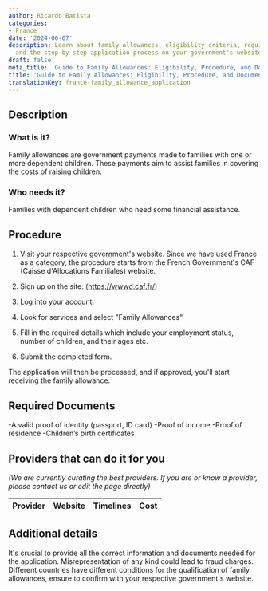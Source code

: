 ```yaml
---
author: Ricardo Batista
categories:
- France
date: '2024-06-07'
description: Learn about family allowances, eligibility criteria, required documents,
  and the step-by-step application process on your government's website.
draft: false
meta_title: 'Guide to Family Allowances: Eligibility, Procedure, and Documents'
title: 'Guide to Family Allowances: Eligibility, Procedure, and Documents'
translationKey: france-family_allowance_application
---
```


## Description
### What is it?
Family allowances are government payments made to families with one or more dependent children. These payments aim to assist families in covering the costs of raising children.

### Who needs it?
Families with dependent children who need some financial assistance.

## Procedure
1. Visit your respective government's website. Since we have used France as a category, the procedure starts from the French Government's CAF (Caisse d'Allocations Familiales) website.
2. Sign up on the site: (https://wwwd.caf.fr/)

3. Log into your account. 

4. Look for services and select "Family Allowances" 

5. Fill in the required details which include your employment status, number of children, and their ages etc. 

6. Submit the completed form.

The application will then be processed, and if approved, you'll start receiving the family allowance.

## Required Documents
-A valid proof of identity (passport, ID card)
-Proof of income
-Proof of residence
-Children’s birth certificates

## Providers that can do it for you

_(We are currently curating the best providers. If you are or know a provider, please contact us or edit the page directly)_

| Provider        |     Website     |     Timelines    |       Cost      |
| --------------- | --------------- |  :-------------: | :-------------: |

## Additional details
It's crucial to provide all the correct information and documents needed for the application. Misrepresentation of any kind could lead to fraud charges. Different countries have different conditions for the qualification of family allowances, ensure to confirm with your respective government's website.
